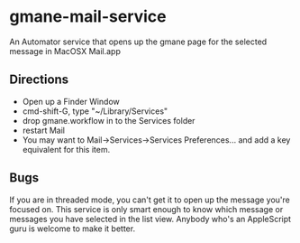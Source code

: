 # gmane-mail-service
An Automator service that opens up the gmane page for the selected message in MacOSX Mail.app

## Directions
* Open up a Finder Window
* cmd-shift-G, type "~/Library/Services"
* drop gmane.workflow in to the Services folder
* restart Mail
* You may want to Mail->Services->Services Preferences... and add a key equivalent for this item.

## Bugs
If you are in threaded mode, you can't get it to open up the message you're focused on. This service is only smart enough to know which message or messages you have selected in the list view. Anybody who's an AppleScript guru is welcome to make it better.

